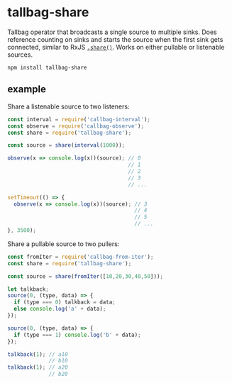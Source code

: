 # tallbag-share

Tallbag operator that broadcasts a single source to multiple sinks. Does reference counting on sinks and starts the source when the first sink gets connected, similar to RxJS [`.share()`](https://www.learnrxjs.io/operators/multicasting/share.html). Works on either pullable or listenable sources.

`npm install tallbag-share`

## example

Share a listenable source to two listeners:

```js
const interval = require('callbag-interval');
const observe = require('callbag-observe');
const share = require('tallbag-share');

const source = share(interval(1000));

observe(x => console.log(x))(source); // 0
                                      // 1
                                      // 2
                                      // 3
                                      // ...

setTimeout(() => {
  observe(x => console.log(x))(source); // 3
                                        // 4
                                        // 5
                                        // ...
}, 3500);
```

Share a pullable source to two pullers:

```js
const fromIter = require('callbag-from-iter');
const share = require('tallbag-share');

const source = share(fromIter([10,20,30,40,50]));

let talkback;
source(0, (type, data) => {
  if (type === 0) talkback = data;
  else console.log('a' + data);
});

source(0, (type, data) => {
  if (type === 1) console.log('b' + data);
});

talkback(1); // a10
             // b10
talkback(1); // a20
             // b20
```

